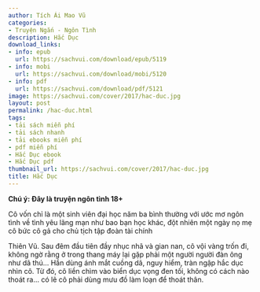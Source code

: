 ```yaml
---
author: Tích Ái Mao Vũ
categories:
- Truyện Ngắn - Ngôn Tình
description: Hắc Dục
download_links:
- info: epub
  url: https://sachvui.com/download/epub/5119
- info: mobi
  url: https://sachvui.com/download/mobi/5120
- info: pdf
  url: https://sachvui.com/download/pdf/5121
image: https://sachvui.com/cover/2017/hac-duc.jpg
layout: post
permalink: /hac-duc.html
tags:
- tải sách miễn phí
- tải sách nhanh
- tải ebooks miễn phí
- pdf miễn phí
- Hắc Dục ebook
- Hắc Dục pdf
thumbnail_url: https://sachvui.com/cover/2017/hac-duc.jpg
title: Hắc Dục
---
```


 <div class="item-desc text-justify"> <p><strong>Chú ý: Đây là truyện ngôn tình 18+</strong></p><p>Cô vốn chỉ là một sinh viên đại học năm ba bình thường với ước mơ ngôn tình về tình yêu lãng mạn như bao bạn học khác, đột nhiên một ngày nọ mẹ cô bức cô gả cho chủ tịch tập đoàn tài chính</p><p>Thiên Vũ. Sau đêm đầu tiên đầy nhục nhã và gian nan, cô vội vàng trốn đi, không ngờ rằng ở trong thang máy lại gặp phải một người người đàn ông như dã thú… Hắn dùng ánh mắt cuồng dã, nguy hiểm, tràn ngập hắc dục nhìn cô. Từ đó, cô liền chìm vào biển dục vọng đen tối, không có cách nào thoát ra… có lẽ cô phải dùng mưu đồ làm loạn để thoát thân.</p> </div>